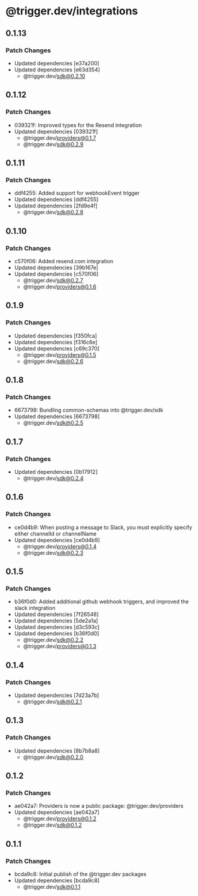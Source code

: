 # @trigger.dev/integrations

## 0.1.13

### Patch Changes

- Updated dependencies [e37a200]
- Updated dependencies [e63d354]
  - @trigger.dev/sdk@0.2.10

## 0.1.12

### Patch Changes

- 039321f: Improved types for the Resend integration
- Updated dependencies [039321f]
  - @trigger.dev/providers@0.1.7
  - @trigger.dev/sdk@0.2.9

## 0.1.11

### Patch Changes

- ddf4255: Added support for webhookEvent trigger
- Updated dependencies [ddf4255]
- Updated dependencies [2fd9e4f]
  - @trigger.dev/sdk@0.2.8

## 0.1.10

### Patch Changes

- c570f06: Added resend.com integration
- Updated dependencies [39b167e]
- Updated dependencies [c570f06]
  - @trigger.dev/sdk@0.2.7
  - @trigger.dev/providers@0.1.6

## 0.1.9

### Patch Changes

- Updated dependencies [f350fca]
- Updated dependencies [f316c6e]
- Updated dependencies [c69c370]
  - @trigger.dev/providers@0.1.5
  - @trigger.dev/sdk@0.2.6

## 0.1.8

### Patch Changes

- 6673798: Bundling common-schemas into @trigger.dev/sdk
- Updated dependencies [6673798]
  - @trigger.dev/sdk@0.2.5

## 0.1.7

### Patch Changes

- Updated dependencies [0b17912]
  - @trigger.dev/sdk@0.2.4

## 0.1.6

### Patch Changes

- ce0d4b9: When posting a message to Slack, you must explicitly specify either channelId or channelName
- Updated dependencies [ce0d4b9]
  - @trigger.dev/providers@0.1.4
  - @trigger.dev/sdk@0.2.3

## 0.1.5

### Patch Changes

- b36f0d0: Added additional github webhook triggers, and improved the slack integration
- Updated dependencies [7f26548]
- Updated dependencies [5de2a1a]
- Updated dependencies [d3c593c]
- Updated dependencies [b36f0d0]
  - @trigger.dev/sdk@0.2.2
  - @trigger.dev/providers@0.1.3

## 0.1.4

### Patch Changes

- Updated dependencies [7d23a7b]
  - @trigger.dev/sdk@0.2.1

## 0.1.3

### Patch Changes

- Updated dependencies [8b7b8a8]
  - @trigger.dev/sdk@0.2.0

## 0.1.2

### Patch Changes

- ae042a7: Providers is now a public package: @trigger.dev/providers
- Updated dependencies [ae042a7]
  - @trigger.dev/providers@0.1.2
  - @trigger.dev/sdk@0.1.2

## 0.1.1

### Patch Changes

- bcda9c8: Initial publish of the @trigger.dev packages
- Updated dependencies [bcda9c8]
  - @trigger.dev/sdk@0.1.1
